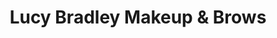 ---
title: "Lucy Bradley Makeup & Brows"
url: /waterford/lucy-bradley-makeup-and-brows/
shop: beauty
---